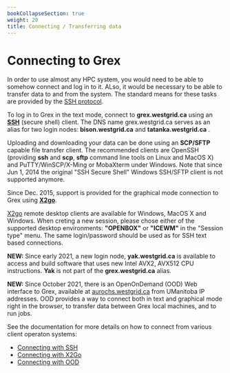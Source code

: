 ```yaml
---
bookCollapseSection: true
weight: 20
title: Connecting / Transferring data
---
```


# Connecting to Grex

In order to use almost any HPC system, you would need to be able to somehow connect and log in to it. ALso, it would be necessary to be able to transfer data to and from the system. The standard means for these tasks are provided by the [SSH protocol](https://en.wikipedia.org/wiki/Secure_Shell).

To log in to Grex in the text mode, connect to **grex.westgrid.ca** using an [**SSH**](./ssh/) (secure shell) client. The DNS name grex.westgrid.ca serves as an alias for two login nodes: **bison.westgrid.ca** and **tatanka.westgrid.ca** .

Uploading and downloading your data can be done using an **SCP/SFTP** capable file transfer client. The recommended clients are OpenSSH (providing **ssh** and **scp**, **sftp** command line tools on Linux and MacOS X) and PuTTY/WinSCP/X-Ming or MobaXterm under Windows. Note that since Jun 1, 2014 the original "SSH Secure Shell" Windows SSH/SFTP client is not supported anymore.

Since Dec. 2015, support is provided for the graphical mode connection to Grex using [**X2go**](./x2go/).
 
[X2go](https://wiki.x2go.org/doku.php/download:start) remote desktop clients are available for Windows, MacOS X and Windows. When creting a new session, please chose either of the supported desktop environments: **"OPENBOX"** or **"ICEWM"** in the "Session type" menu. The same  login/password should be used as for SSH text based connections. 

**NEW:** Since early 2021, a new login node, **yak.westgrid.ca** is available to access and build software that uses new Intel AVX2, AVX512 CPU instructions. **Yak** is not part of the **grex.westgrid.ca** alias.

**NEW:** Since October 2021, there is an OpenOnDemand (OOD) Web interface to Grex, available at [aurochs.westgrid.ca](https://aurochs.westgrid.ca) from UManitoba IP addresses. OOD provides a way to connect both in text and graphical mode right in the browser, to transfer data between Grex local machines, and to run jobs.

See the documentation for more details on how to connect from various client operaton systems:

- [Connecting with SSH](./ssh/)
- [Connecting with X2Go](./x2go/)
- [Connecting with OOD](./ood/)

<!--
-->
